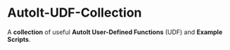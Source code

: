 # AutoIt-UDF-Collection
A **collection** of useful **AutoIt User-Defined Functions** (UDF) and **Example Scripts**.
